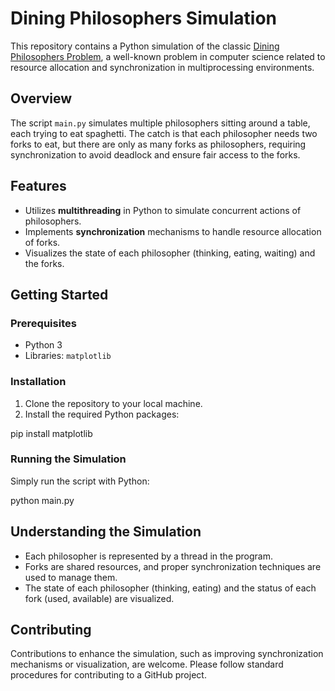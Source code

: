 # Dining Philosophers Simulation

This repository contains a Python simulation of the classic [Dining Philosophers Problem](https://en.wikipedia.org/wiki/Dining_philosophers_problem), a well-known problem in computer science related to resource allocation and synchronization in multiprocessing environments.

## Overview

The script `main.py` simulates multiple philosophers sitting around a table, each trying to eat spaghetti. The catch is that each philosopher needs two forks to eat, but there are only as many forks as philosophers, requiring synchronization to avoid deadlock and ensure fair access to the forks.

## Features

- Utilizes **multithreading** in Python to simulate concurrent actions of philosophers.
- Implements **synchronization** mechanisms to handle resource allocation of forks.
- Visualizes the state of each philosopher (thinking, eating, waiting) and the forks.

## Getting Started

### Prerequisites

- Python 3
- Libraries: `matplotlib`

### Installation

1. Clone the repository to your local machine.
2. Install the required Python packages:

pip install matplotlib


### Running the Simulation

Simply run the script with Python:

python main.py


## Understanding the Simulation

- Each philosopher is represented by a thread in the program.
- Forks are shared resources, and proper synchronization techniques are used to manage them.
- The state of each philosopher (thinking, eating) and the status of each fork (used, available) are visualized.

## Contributing

Contributions to enhance the simulation, such as improving synchronization mechanisms or visualization, are welcome. Please follow standard procedures for contributing to a GitHub project.


